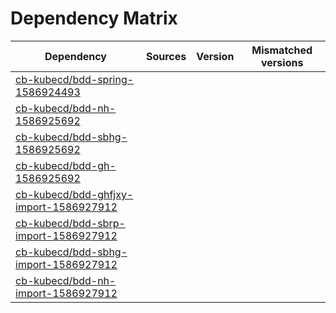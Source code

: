 # Dependency Matrix

Dependency | Sources | Version | Mismatched versions
---------- | ------- | ------- | -------------------
[cb-kubecd/bdd-spring-1586924493](https://github.com/cb-kubecd/bdd-spring-1586924493.git) |  | []() | 
[cb-kubecd/bdd-nh-1586925692](https://github.com/cb-kubecd/bdd-nh-1586925692.git) |  | []() | 
[cb-kubecd/bdd-sbhg-1586925692](https://github.com/cb-kubecd/bdd-sbhg-1586925692.git) |  | []() | 
[cb-kubecd/bdd-gh-1586925692](https://github.com/cb-kubecd/bdd-gh-1586925692.git) |  | []() | 
[cb-kubecd/bdd-ghfjxy-import-1586927912](https://github.com/cb-kubecd/bdd-ghfjxy-import-1586927912.git) |  | []() | 
[cb-kubecd/bdd-sbrp-import-1586927912](https://github.com/cb-kubecd/bdd-sbrp-import-1586927912.git) |  | []() | 
[cb-kubecd/bdd-sbhg-import-1586927912](https://github.com/cb-kubecd/bdd-sbhg-import-1586927912.git) |  | []() | 
[cb-kubecd/bdd-nh-import-1586927912](https://github.com/cb-kubecd/bdd-nh-import-1586927912.git) |  | []() | 

